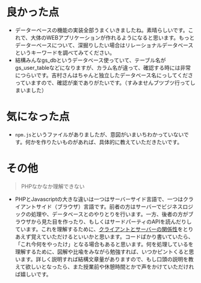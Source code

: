 # 良かった点
- データーベースの機能の実装全部うまくいきましたね。素晴らしいです。これで、大体のWEBアプリケーションが作れるようになると思います。もっとデーターベースについて、深掘りしたい場合はリレーショナルデータベースというキーワードを調べてみてください。
- 結構みんなgs_dbというデータベース使っていて、テーブル名がgs_user_tableなどになりますが、カラム名が違って、確認する時には非常につらいです。吉村さんはちゃんと独立したデータベース名にっしてくださっていますので、確認が楽でありがたいです。（すみませんブツブツ行ってしまいました）

# 気になった点
- `npm.js`というファイルがありましたが、意図がいまいちわかっていないです。何かを作りたいものがあれば、具体的に教えていただきたいです。

# その他
> PHPなかなか理解できない
- PHPとJavascriptの大きな違いは一つはサーバーサイド言語で、一つはクライアントサイド（ブラウザ）言語です。前者の方はサーバーでビジネスロジックの処理や、データベースとのやりとりを行います。一方、後者の方がブラウザから見た目を作ったり、もしくはサードパーティのAPIを読んだりしています。これを理解するために、[クライアントとサーバーの関係性](https://wa3.i-3-i.info/word12356.html)をとりあえず覚えていただけるといいかと思います。コードばかり書いていたら、「これ今何をやったけ」となる場合もあると思います。何を処理しているを理解するために、図解や比喩をみながら勉強すれば、いつかピントくると思います。詳しく説明すれば結構文章量がありますので、もし口頭の説明を教えて欲しいとなったら、また授業前や休憩時間とかで声をかけていただければ嬉しいです。